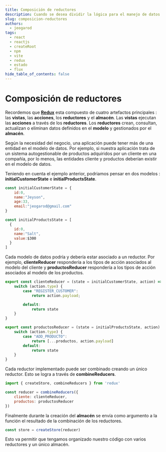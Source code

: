 ```yaml
---
title: Composición de reductores
description: Cuando se desea dividir la lógica para el manejo de datos en un aplicativo ReactJS que hace uso de Redux, se debe usar la composición de reductores en lugar de muchos stores.
slug: composicion-reductores
authors: 
  - jeogarod
tags:
  - react
  - reactjs
  - createRoot
  - npm
  - vite
  - redux
  - estado
  - flux
hide_table_of_contents: false
---
```


# Composición de reductores

Recordemos que [**Redux**](/docs/programacion/reactjs/frameworks/redux.md) esta compuesto de cuatro artefactos principales : las **vistas**, las **acciones**, los **reductores** y el **almacén**. Las **vistas**  ejecutan las **acciones** a través de los **reductores**. Los **reductores** crean, consultan, actualizan o eliminan datos definidos en el **modelo** y gestionados por el **almacén**. 

Según la necesidad del negocio, una aplicación puede tener más de una entidad en el modelo de datos. Por ejemplo, si nuestra aplicación trata de un sistema autogestionable de productos adquiridos por un cliente en una compañía, por lo menos, las entidades cliente y productos deberían existir en el modelo de datos. 

<!-- truncate -->

Teniendo en cuenta el ejemplo anterior, podriamos pensar en dos modelos : **initialCustomerState** e **initialProductsState**. 

```javascript
const initialCustomerState = {
    id:0,
    name:"Jeyson",
    age:33,
    email:"jeogarod@gmail.com"
}

const initialProductsState = [
  {
    id:0,
    name:"Salt",
    value:$300
  }
]
```

Cada modelo de datos podría y debería estar asociado a un reductor. Por ejemplo, **clienteReducer** respondería a los tipos de acción asociados al modelo del cliente y **productosReducer** respondería a los tipos de acción asociados al modelo de los productos.  

```javascript
export const clienteReducer = (state = initialCustomerState, action) => {
    switch (action.type) {
        case "REGISTER_CUSTOMER":
            return action.payload;

        default:
            return state
    }
}
```

```javascript
export const productosReducer = (state = initialProductsState, action) => {
    switch (action.type) {
        case "ADD_PRODUCTO":
            return [...productos, action.payload]
        default:
            return state
    }
}
```

Cada reductor implementado puede ser combinado creando un único reductor. Esto se logra a través de **combineReducers**. 

```javascript
import { createStore, combineReducers } from 'redux'

const reducer = combineReducers({
    cliente: clienteReducer,
    productos: productosReducer
})
```

Finalmente durante la creación del **almacén** se envía como argumento a la función el resultado de la combinación de los reductores. 

```javascript
const store = createStore(reducer)
```

Esto va permitir que tengamos organizado nuestro código con varios reductores y un único almacén. 